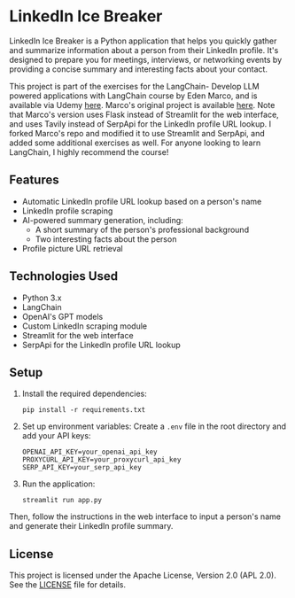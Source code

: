 # LinkedIn Ice Breaker

LinkedIn Ice Breaker is a Python application that helps you quickly gather and summarize information about a person from their LinkedIn profile. It's designed to prepare you for meetings, interviews, or networking events by providing a concise summary and interesting facts about your contact. 

This project is part of the exercises for the LangChain- Develop LLM powered applications with LangChain course by Eden Marco, and is available via Udemy [here](https://www.udemy.com/course/langchain/learn/). Marco's original project is available [here](https://github.com/emarco177/ice_breaker). Note that Marco's version uses Flask instead of Streamlit for the web interface, and uses Tavily instead of SerpApi for the LinkedIn profile URL lookup. I forked Marco's repo and modified it to use Streamlit and SerpApi, and added some additional exercises as well. For anyone looking to learn LangChain, I highly recommend the course!


## Features

- Automatic LinkedIn profile URL lookup based on a person's name
- LinkedIn profile scraping
- AI-powered summary generation, including:
  - A short summary of the person's professional background
  - Two interesting facts about the person
- Profile picture URL retrieval

## Technologies Used

- Python 3.x
- LangChain
- OpenAI's GPT models
- Custom LinkedIn scraping module
- Streamlit for the web interface
- SerpApi for the LinkedIn profile URL lookup


## Setup

1. Install the required dependencies:
   ```
   pip install -r requirements.txt
   ```

2. Set up environment variables:
   Create a `.env` file in the root directory and add your API keys:
   ```
   OPENAI_API_KEY=your_openai_api_key
   PROXYCURL_API_KEY=your_proxycurl_api_key
   SERP_API_KEY=your_serp_api_key

   ```
3. Run the application:
   ```
   streamlit run app.py
   ```

Then, follow the instructions in the web interface to input a person's name and generate their LinkedIn profile summary.

## License

This project is licensed under the Apache License, Version 2.0 (APL 2.0). See the [LICENSE](LICENSE) file for details.